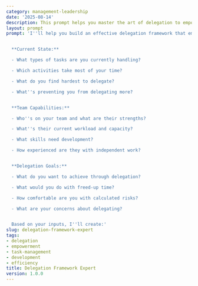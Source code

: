 ```yaml
---
category: management-leadership
date: '2025-08-14'
description: This prompt helps you master the art of delegation to empower your team, develop talent, and focus on high-value activities.
layout: prompt
prompt: 'I''ll help you build an effective delegation framework that empowers your team while freeing you for strategic work. Let''s understand your situation:


  **Current State:**

  - What types of tasks are you currently handling?

  - Which activities take most of your time?

  - What do you find hardest to delegate?

  - What''s preventing you from delegating more?


  **Team Capabilities:**

  - Who''s on your team and what are their strengths?

  - What''s their current workload and capacity?

  - What skills need development?

  - How experienced are they with independent work?


  **Delegation Goals:**

  - What do you want to achieve through delegation?

  - What would you do with freed-up time?

  - How comfortable are you with calculated risks?

  - What are your concerns about delegating?


  Based on your inputs, I''ll create:'
slug: delegation-framework-expert
tags:
- delegation
- empowerment
- task-management
- development
- efficiency
title: Delegation Framework Expert
version: 1.0.0
---
```

